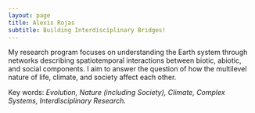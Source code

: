 ```yaml
---
layout: page
title: Alexis Rojas
subtitle: Building Interdisciplinary Bridges!
---
```

My research program focuses on understanding the Earth system through networks describing spatiotemporal interactions between biotic, abiotic, and social components. I aim to answer the question of how the multilevel nature of life, climate, and society affect each other. 

Key words: _Evolution, Nature (including Society), Climate, Complex Systems, Interdisciplinary Research._
